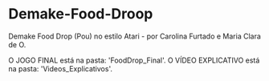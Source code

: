 # Demake-Food-Droop
Demake Food Drop (Pou) no estilo Atari - por Carolina Furtado e Maria Clara de O.

O JOGO FINAL está na pasta: 'FoodDrop_Final'.
O VÍDEO EXPLICATIVO está na pasta: 'Videos_Explicativos'.
